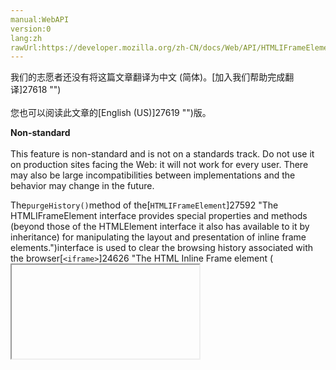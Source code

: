 ```yaml
---
manual:WebAPI
version:0
lang:zh
rawUrl:https://developer.mozilla.org/zh-CN/docs/Web/API/HTMLIFrameElement/purgeHistory
---
```




<bdi>我们的志愿者还没有将这篇文章翻译为<bdi>中文 (简体)</bdi>。[加入我们帮助完成翻译]27618 "")<br></br>您也可以阅读此文章的[English (US)]27619 "")版。</bdi>






**Non-standard**<br></br>This feature is non-standard and is not on a standards track. Do not use it on production sites facing the Web: it will not work for every user. There may also be large incompatibilities between implementations and the behavior may change in the future.




The`purgeHistory()`method of the[`HTMLIFrameElement`]27592 "The HTMLIFrameElement interface provides special properties and methods (beyond those of the HTMLElement interface it also has available to it by inheritance) for manipulating the layout and presentation of inline frame elements.")interface is used to clear the browsing history associated with the browser[`<iframe>`]24626 "The HTML Inline Frame element (<iframe>) represents a nested browsing context, effectively embedding another HTML page into the current page."). It only deletes history, not cookies or other stored information.



**Note**: To delete cookies for a Firefox OS app, you could call`clearBrowserData()`on the actual app itself.



## Syntax<a name="Syntax"></a>


There is a[`DOMRequest`]13865 "The documentation about this has not yet been written; please consider contributing!")version and a[`Promise`]4237 "The Promise object represents the eventual completion (or failure) of an asynchronous operation, and its resulting value.")version:


```
var myDOMRequest = instanceOfHTMLIframeElement.purgeHistory();
```

```
instanceOfHTMLIframeElement.purgeHistory().then(function() { ... });
```

### Returns<a name="Specification"></a>


Either


* A[`DOMRequest`]13865 "The documentation about this has not yet been written; please consider contributing!")object that returns an`onsuccess`handler if the history is deleted, or an`onerror`handler if not.
* A[`Promise`]4237 "The Promise object represents the eventual completion (or failure) of an asynchronous operation, and its resulting value.")that resolves, with no parameters, if the history is deleted, or rejects if not.

### Parameters<a name="Parameters"></a>


None.


## Example<a name="Specification"></a>


[`DOMRequest`]13865 "The documentation about this has not yet been written; please consider contributing!"):


```
var browser = document.querySelector('iframe');
var request = browser.purgeHistory();

request.onsuccess = function() {
  console.log('History deleted!');
}

request.onerror = function() {
  console.error(this.error.name);
}
```


[`Promise`]4237 "The Promise object represents the eventual completion (or failure) of an asynchronous operation, and its resulting value."):


```
var browser = document.querySelector('iframe');

browser.purgeHistory().then(function() {
  console.log('History deleted!');
},
function(error) {
  console.error(this.error.name);
});

```

## Specification<a name="Specification"></a>


Not part of any specification.


## Browser compatibility<a name="Browser_compatibility"></a>
[新的兼容性表格正在测试中<i></i>]3360 "")

 | <abbr>Desktop<i></i></abbr> | <abbr>Mobile<i></i></abbr> 
 | <abbr>Chrome<i></i></abbr> | <abbr>Edge<i></i></abbr> | <abbr>Firefox<i></i></abbr> | <abbr>Internet Explorer<i></i></abbr> | <abbr>Opera<i></i></abbr> | <abbr>Safari<i></i></abbr> | <abbr>Android webview<i></i></abbr> | <abbr>Chrome for Android<i></i></abbr> | <abbr>Edge Mobile<i></i></abbr> | <abbr>Firefox for Android<i></i></abbr> | <abbr>Opera for Android<i></i></abbr> | <abbr>iOS Safari<i></i></abbr> | <abbr>Samsung Internet<i></i></abbr> 
 ---  |  ---  |  ---  |  ---  |  ---  |  ---  |  ---  |  ---  |  ---  |  ---  |  ---  |  ---  |  ---  |  ---  | 
Basic support<abbr>Non-standard<i></i></abbr> | <abbr>No support</abbr>No | <abbr>No support</abbr>No | <abbr>Full support</abbr>47<abbr>Notes<i></i></abbr> | <abbr>No support</abbr>No | <abbr>No support</abbr>No | <abbr>No support</abbr>No | <abbr>No support</abbr>No | <abbr>No support</abbr>No | <abbr>No support</abbr>No | <abbr>No support</abbr>No | <abbr>No support</abbr>No | <abbr>No support</abbr>No | <abbr>?</abbr> 


### Legend<a name="Legend"></a>
<dl><dt id=''><abbr>Full support</abbr></dt><dd>Full support</dd><dt id=''><abbr>No support</abbr></dt><dd>No support</dd><dt id=''><abbr>Compatibility unknown</abbr></dt><dd>Compatibility unknown</dd><dt id=''><abbr>Non-standard. Expect poor cross-browser support.<i></i></abbr></dt><dd>Non-standard. Expect poor cross-browser support.</dd><dt id=''><abbr>See implementation notes.<i></i></abbr></dt><dd>See implementation notes.</dd></dl>


## See also<a name="See_also"></a>

* [Using the Browser API]27593 "/en-US/docs/WebAPI/Browser")



## 文档标签和贡献者
**标签：**
* [API]50 "")
* [Browser]27594 "")
* [HTML DOM]6889 "")
* [HTMLIFrameElement]27588 "")
* [Method]14476 "")
* [Non-standard]4210 "")
* [purgeHistory]27620 "")
* [Reference]3381 "")
* [Référence(2)]3892 "")

**此页面的贡献者：**[fscholz]60 ""),[chrisdavidmills]3495 ""),[wbamberg]12626 ""),[teoli]160 ""),[pablobm]27621 ""),[ajaybhat]27524 ""),[kscarfone]3900 ""),[Jeremie]4470 "")
**最后编辑者:**[fscholz]60 ""),<time>May 18, 2018, 6:36:40 AM</time>


